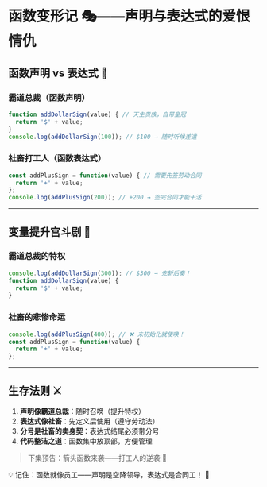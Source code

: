 # 函数变形记 🎭——声明与表达式的爱恨情仇

## 函数声明 vs 表达式 🥊

### 霸道总裁（函数声明）
```javascript
function addDollarSign(value) { // 天生贵族，自带皇冠
  return '$' + value;
}
console.log(addDollarSign(100)); // $100 → 随时听候差遣
```

### 社畜打工人（函数表达式）
```javascript
const addPlusSign = function(value) { // 需要先签劳动合同
  return '+' + value;
};
console.log(addPlusSign(200)); // +200 → 签完合同才能干活
```

---

## 变量提升宫斗剧 👑

### 霸道总裁的特权
```javascript
console.log(addDollarSign(300)); // $300 → 先斩后奏！
function addDollarSign(value) {
  return '$' + value;
}
```

### 社畜的悲惨命运
```javascript
console.log(addPlusSign(400)); // ❌ 未初始化就使唤！
const addPlusSign = function(value) {
  return '+' + value;
};
```

---

## 生存法则 ⚔️

1. **声明像霸道总裁**：随时召唤（提升特权）
2. **表达式像社畜**：先定义后使用（遵守劳动法）
3. **分号是社畜的卖身契**：表达式结尾必须带分号
4. **代码整洁之道**：函数集中放顶部，方便管理

> 下集预告：箭头函数来袭——打工人的逆袭 💪

💡 记住：函数就像员工——声明是空降领导，表达式是合同工！ 👔